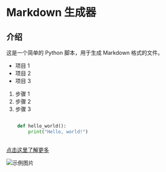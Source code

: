 # Markdown 生成器

## 介绍

这是一个简单的 Python 脚本，用于生成 Markdown 格式的文件。

- 项目 1
- 项目 2
- 项目 3

1. 步骤 1
2. 步骤 2
3. 步骤 3

```python

    def hello_world():
        print("Hello, world!")
    
```

[点击这里了解更多](https://www.example.com)

![示例图片](https://www.example.com/image.jpg)


